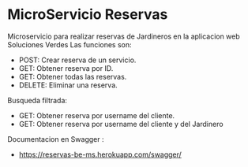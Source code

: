 # MicroServicio Reservas
Microservicio para realizar reservas de Jardineros en la aplicacion web Soluciones Verdes Las funciones son:

- POST: Crear reserva de un servicio.
- GET: Obtener reserva por ID.
- GET: Obtener todas las reservas.
- DELETE: Eliminar una reserva.

Busqueda filtrada:
- GET: Obtener reserva por username del cliente.
- GET: Obtener reserva por username del cliente y del Jardinero

Documentacion en Swagger : 
- https://reservas-be-ms.herokuapp.com/swagger/
